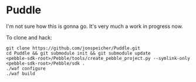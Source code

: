 # Puddle

I'm not sure how this is gonna go. It's very much a work in progress now.

To clone and hack:

    git clone https://github.com/jonspeicher/Puddle.git
    cd Puddle && git submodule init && git submodule update
    <pebble-sdk-root>/Pebble/tools/create_pebble_project.py --symlink-only <pebble-sdk-root>/Pebble/sdk .
    ./waf configure
    ./waf build
